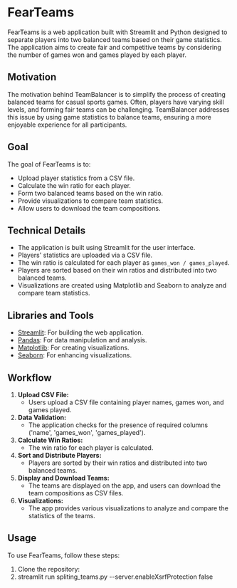 # FearTeams

FearTeams is a web application built with Streamlit and Python designed to separate players into two balanced teams based on their game statistics. The application aims to create fair and competitive teams by considering the number of games won and games played by each player.

## Motivation

The motivation behind TeamBalancer is to simplify the process of creating balanced teams for casual sports games. Often, players have varying skill levels, and forming fair teams can be challenging. TeamBalancer addresses this issue by using game statistics to balance teams, ensuring a more enjoyable experience for all participants.

## Goal

The goal of FearTeams is to:
- Upload player statistics from a CSV file.
- Calculate the win ratio for each player.
- Form two balanced teams based on the win ratio.
- Provide visualizations to compare team statistics.
- Allow users to download the team compositions.

## Technical Details

- The application is built using Streamlit for the user interface.
- Players' statistics are uploaded via a CSV file.
- The win ratio is calculated for each player as `games_won / games_played`.
- Players are sorted based on their win ratios and distributed into two balanced teams.
- Visualizations are created using Matplotlib and Seaborn to analyze and compare team statistics.

## Libraries and Tools

- [Streamlit](https://streamlit.io/): For building the web application.
- [Pandas](https://pandas.pydata.org/): For data manipulation and analysis.
- [Matplotlib](https://matplotlib.org/): For creating visualizations.
- [Seaborn](https://seaborn.pydata.org/): For enhancing visualizations.

## Workflow

1. **Upload CSV File:**
   - Users upload a CSV file containing player names, games won, and games played.
2. **Data Validation:**
   - The application checks for the presence of required columns ('name', 'games_won', 'games_played').
3. **Calculate Win Ratios:**
   - The win ratio for each player is calculated.
4. **Sort and Distribute Players:**
   - Players are sorted by their win ratios and distributed into two balanced teams.
5. **Display and Download Teams:**
   - The teams are displayed on the app, and users can download the team compositions as CSV files.
6. **Visualizations:**
   - The app provides various visualizations to analyze and compare the statistics of the teams.
## Usage

To use FearTeams, follow these steps:

1. Clone the repository:
2. streamlit run spliting_teams.py --server.enableXsrfProtection false   
